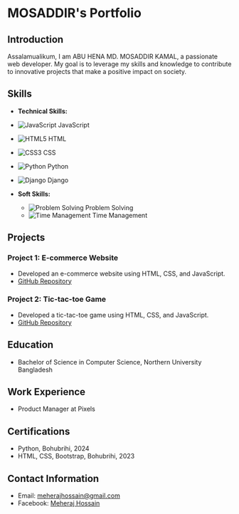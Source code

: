 # MOSADDIR's Portfolio

## Introduction
Assalamualikum, I am ABU HENA MD. MOSADDIR KAMAL, a passionate web developer. My goal is to leverage my skills and knowledge to contribute to innovative projects that make a positive impact on society.

## Skills
- **Technical Skills:** 
 - ![JavaScript](https://img.icons8.com/color/48/000000/javascript.png) JavaScript
  - ![HTML5](https://img.icons8.com/color/48/000000/html-5.png) HTML
  - ![CSS3](https://img.icons8.com/color/48/000000/css3.png) CSS
  - ![Python](https://img.icons8.com/color/48/000000/python.png) Python
  - ![Django](https://img.icons8.com/color/48/000000/django.png) Django

- **Soft Skills:** 
  - ![Problem Solving](https://img.icons8.com/fluency/48/000000/problem-solving.png) Problem Solving
  - ![Time Management](https://img.icons8.com/fluency/48/000000/time-management.png) Time Management

## Projects
### Project 1: E-commerce Website
- Developed an e-commerce website using HTML, CSS, and JavaScript.
- [GitHub Repository](https://mhshahiny.github.io/A-shopping-Cart/)

### Project 2: Tic-tac-toe Game
- Developed a tic-tac-toe game using HTML, CSS, and JavaScript.
- [GitHub Repository](https://mhshahiny.github.io/Tic-tac-toe/)

## Education
- Bachelor of Science in Computer Science, Northern University Bangladesh

## Work Experience
- Product Manager at Pixels

## Certifications
- Python, Bohubrihi, 2024
- HTML, CSS, Bootstrap, Bohubrihi, 2023

## Contact Information
- Email: meherajhossain@gmail.com
- Facebook: [Meheraj Hossain](https://www.facebook.com/meheraj.shahin)



